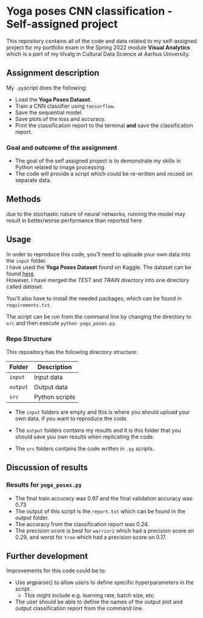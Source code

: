 # Yoga poses CNN classification - Self-assigned project
This repository contains all of the code and data related to my self-assigned project for my portfolio exam in the Spring 2022 module **Visual Analytics** which is a part of my tilvalg in Cultural Data Science at Aarhus University.  

## Assignment description 
My ```.py```script does the following:
- Load the **Yoga Poses Dataset**.
- Train a CNN classifier using ```tensorflow```.
- Save the sequential model.
- Save plots of the loss and accuracy.
- Print the classification report to the terminal **and** save the classification report.


### Goal and outcome of the assignment
- The goal of the self assigned project is to demonstrate my skills in Python related to image processing. 
- The code will provide a script which could be re-written and reused on separate data.


## Methods  

due to the stochastic nature of neural networks, running the model may result in better/worse performance than reported here

## Usage    
In order to reproduce this code, you'll need to uploade your own data into the ```input``` folder.  
I have used the **Yoga Poses Dataset** found on Kaggle. The dataset can be found [here](https://www.kaggle.com/datasets/niharika41298/yoga-poses-dataset).   
However, I have merged the *TEST* and *TRAIN* directory into one directory called *dataset*. 

You'll also have to install the needed packages, which can be found in ```requirements.txt```.    

The script can be run from the command line by changing the directory to ```src``` and then execute ```python yoga_poses.py```.


### Repo Structure  
This repository has the following directory structure:  

| **Folder** | **Description** |
| ----------- | ----------- |
| ```input``` | Input data |
| ```output``` | Output data |
| ```src``` | Python scripts |


- The ```input``` folders are empty and this is where you should upload your own data, if you want to reproduce the code.

- The ```output``` folders contains my results and it is this folder that you should save you own results when replicating the code. 

- The ```src``` folders contains the code written in ```.py``` scripts. 


## Discussion of results 
### Results for ```yoga_poses.py```  
- The final train accuracy was 0.97 and the final validation accuracy was 0.73
- The output of this script is the ```report.txt``` which can be found in the output folder.   
- The accuracy from the classification report was 0.24.
- The precision score is best for ```warrior2``` which had a precision score on 0.29, and worst for ```tree``` which had a precision score on 0.17.  


## Further development 
Improvements for this code could be to: 
- Use argparse() to allow users to define specific hyperparameters in the script.
  - This might include e.g. learning rate, batch size, etc.
- The user should be able to define the names of the output plot and output classification report from the command line.
